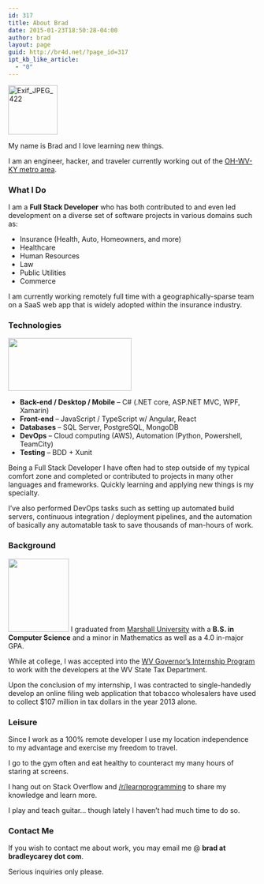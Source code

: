 ```yaml
---
id: 317
title: About Brad
date: 2015-01-23T18:50:28-04:00
author: brad
layout: page
guid: http://br4d.net/?page_id=317
ipt_kb_like_article:
  - "0"
---
```

[<img class="alignleft size-thumbnail wp-image-419 img-circle" title="" src="http://br4d.net/wp-content/uploads/2015/01/recent-pete-150x150.jpg" alt="Exif_JPEG_422" width="100" height="100" />](http://br4d.net/wp-content/uploads/2015/01/recent-pete.jpg)

My name is Brad and I love learning new things.

I am an engineer, hacker, and traveler currently working out of the <a href="https://en.wikipedia.org/wiki/Huntington%E2%80%93Ashland_metropolitan_area" target="_blank" rel="noopener">OH-WV-KY metro area</a>.

### What I Do

I am a **Full Stack Developer** who has both contributed to and even led development on a diverse set of software projects in various domains such as:

  * Insurance (Health, Auto, Homeowners, and more)
  * Healthcare
  * Human Resources
  * Law
  * Public Utilities
  * Commerce

I am currently working remotely full time with a geographically-sparse team on a SaaS web app that is widely adopted within the insurance industry.

### Technologies

<img class="alignright wp-image-686" title="" src="http://br4d.net/wp-content/uploads/2018/05/csharp_loves_ts-300x128.png" alt="" width="250" height="107" srcset="http://br4d.net/wp-content/uploads/2018/05/csharp_loves_ts-300x128.png 300w, http://br4d.net/wp-content/uploads/2018/05/csharp_loves_ts-768x328.png 768w, http://br4d.net/wp-content/uploads/2018/05/csharp_loves_ts-1024x437.png 1024w, http://br4d.net/wp-content/uploads/2018/05/csharp_loves_ts.png 1132w" sizes="(max-width: 250px) 100vw, 250px" /> 

  * **Back-end / Desktop / Mobile** &#8211; C# (.NET core, ASP.NET MVC, WPF, Xamarin)
  * **Front-end** &#8211; JavaScript / TypeScript w/ Angular, React
  * **Databases** &#8211; SQL Server, PostgreSQL, MongoDB
  * **DevOps** &#8211; Cloud computing (AWS), Automation (Python, Powershell, TeamCity)
  * **Testing** &#8211; BDD + Xunit

Being a Full Stack Developer I have often had to step outside of my typical comfort zone and completed or contributed to projects in many other languages and frameworks. Quickly learning and applying new things is my specialty.

I&#8217;ve also performed DevOps tasks such as setting up automated build servers, continuous integration / deployment pipelines, and the automation of basically any automatable task to save thousands of man-hours of work.

### Background

<img class="alignleft size-full wp-image-458" src="http://br4d.net/wp-content/uploads/2015/01/Marshallo-Logo-Transparent.jpg" alt="" width="123" height="148" /> I graduated from [Marshall University](http://marshall.edu) with a **B.S. in Computer Science** and a minor in Mathematics as well as a 4.0 in-major GPA.

While at college, I was accepted into the [WV Governor&#8217;s Internship Program](http://www.wv.gov/gip) to work with the developers at the WV State Tax Department.

Upon the conclusion of my internship, I was contracted to single-handedly develop an online filing web application that tobacco wholesalers have used to collect $107 million in tax dollars in the year 2013 alone.

### Leisure

Since I work as a 100% remote developer I use my location independence to my advantage and exercise my freedom to travel.

I go to the gym often and eat healthy to counteract my many hours of staring at screens.

I hang out on Stack Overflow and [/r/learnprogramming](http://reddit.com/r/learnprogramming) to share my knowledge and learn more.

I play and teach guitar&#8230; though lately I haven&#8217;t had much time to do so.

### Contact Me

If you wish to contact me about work, you may email me @ **brad at bradleycarey dot com**.

Serious inquiries only please.
